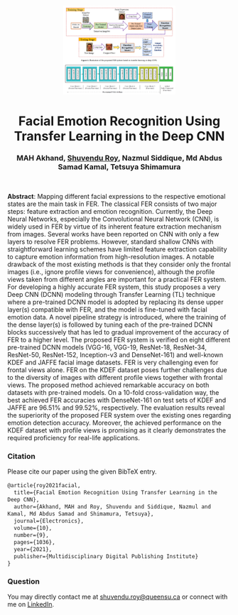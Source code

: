 <p align="center"> 
<img src="docs/tl.png" width=50% title="CrissCross" alt="CrissCross" /> 
</p>

<h1 align="center"> 
Facial Emotion Recognition Using Transfer Learning in the Deep CNN
</h1>
<h3  align="center">
MAH Akhand, <a href="https://shuvenduroy.github.io">Shuvendu Roy</a>, Nazmul Siddique, Md Abdus Samad Kamal, Tetsuya Shimamura
</h3>

<br>

**Abstract**: Mapping different facial expressions to the respective emotional states are the main task in FER. The classical FER consists of two major steps: feature extraction and emotion recognition. Currently, the Deep Neural Networks, especially the Convolutional Neural Network (CNN), is widely used in FER by virtue of its inherent feature extraction mechanism from images. Several works have been reported on CNN with only a few layers to resolve FER problems. However, standard shallow CNNs with straightforward learning schemes have limited feature extraction capability to capture emotion information from high-resolution images. A notable drawback of the most existing methods is that they consider only the frontal images (i.e., ignore profile views for convenience), although the profile views taken from different angles are important for a practical FER system. For developing a highly accurate FER system, this study proposes a very Deep CNN (DCNN) modeling through Transfer Learning (TL) technique where a pre-trained DCNN model is adopted by replacing its dense upper layer(s) compatible with FER, and the model is fine-tuned with facial emotion data. A novel pipeline strategy is introduced, where the training of the dense layer(s) is followed by tuning each of the pre-trained DCNN blocks successively that has led to gradual improvement of the accuracy of FER to a higher level. The proposed FER system is verified on eight different pre-trained DCNN models (VGG-16, VGG-19, ResNet-18, ResNet-34, ResNet-50, ResNet-152, Inception-v3 and DenseNet-161) and well-known KDEF and JAFFE facial image datasets. FER is very challenging even for frontal views alone. FER on the KDEF dataset poses further challenges due to the diversity of images with different profile views together with frontal views. The proposed method achieved remarkable accuracy on both datasets with pre-trained models. On a 10-fold cross-validation way, the best achieved FER accuracies with DenseNet-161 on test sets of KDEF and JAFFE are 96.51% and 99.52%, respectively. The evaluation results reveal the superiority of the proposed FER system over the existing ones regarding emotion detection accuracy. Moreover, the achieved performance on the KDEF dataset with profile views is promising as it clearly demonstrates the required proficiency for real-life applications.

### Citation
Please cite our paper using the given BibTeX entry.
```
@article{roy2021facial,
  title={Facial Emotion Recognition Using Transfer Learning in the Deep CNN},
  author={Akhand, MAH and Roy, Shuvendu and Siddique, Nazmul and Kamal, Md Abdus Samad and Shimamura, Tetsuya},
  journal={Electronics},
  volume={10},
  number={9},
  pages={1036},
  year={2021},
  publisher={Multidisciplinary Digital Publishing Institute}
}
```


### Question
You may directly contact me at <shuvendu.roy@queensu.ca> or connect with me on [LinkedIn](https://www.linkedin.com/in/shuvenduroy/).
